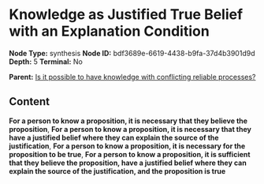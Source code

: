 # Knowledge as Justified True Belief with an Explanation Condition

**Node Type:** synthesis
**Node ID:** bdf3689e-6619-4438-b9fa-37d4b3901d9d
**Depth:** 5
**Terminal:** No

**Parent:** [Is it possible to have knowledge with conflicting reliable processes?](is-it-possible-to-have-knowledge-with-conflicting-reliable-processes-antithesis-96e0fa67-e049-4b41-a0ea-1037a5f1235b.md)

## Content

**For a person to know a proposition, it is necessary that they believe the proposition**, **For a person to know a proposition, it is necessary that they have a justified belief where they can explain the source of the justification**, **For a person to know a proposition, it is necessary for the proposition to be true**, **For a person to know a proposition, it is sufficient that they believe the proposition, have a justified belief where they can explain the source of the justification, and the proposition is true**
